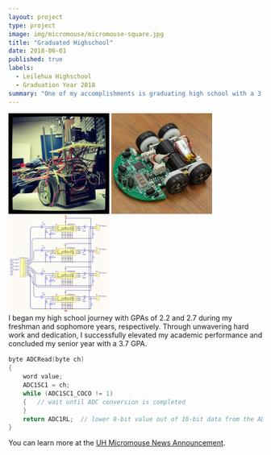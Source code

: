 ```yaml
---
layout: project
type: project
image: img/micromouse/micromouse-square.jpg
title: "Graduated Highschool"
date: 2018-06-01
published: true
labels:
  - Leilehua Highschool
  - Graduation Year 2018
summary: "One of my accomplishments is graduating high school with a 3.7 GPA which was a manga cum laude."
---
```


<div class="text-center p-4">
  <img width="200px" src="../img/micromouse/micromouse-robot.png" class="img-thumbnail" >
  <img width="200px" src="../img/micromouse/micromouse-robot-2.jpg" class="img-thumbnail" >
  <img width="200px" src="../img/micromouse/micromouse-circuit.png" class="img-thumbnail" >
</div>
I began my high school journey with GPAs of 2.2 and 2.7 during my freshman and sophomore years, respectively. Through unwavering hard work and dedication, I successfully elevated my academic performance and concluded my senior year with a 3.7 GPA.

```cpp
byte ADCRead(byte ch)
{
    word value;
    ADC1SC1 = ch;
    while (ADC1SC1_COCO != 1)
    {   // wait until ADC conversion is completed   
    }
    return ADC1RL;  // lower 8-bit value out of 10-bit data from the ADC
}
```

You can learn more at the [UH Micromouse News Announcement](https://manoa.hawaii.edu/news/article.php?aId=2857).
